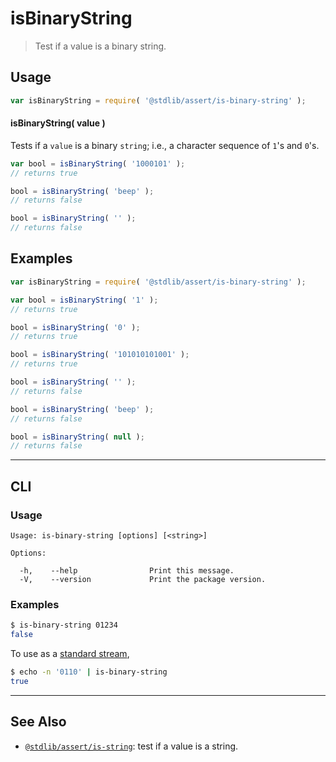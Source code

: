 <!--

@license Apache-2.0

Copyright (c) 2018 The Stdlib Authors.

Licensed under the Apache License, Version 2.0 (the "License");
you may not use this file except in compliance with the License.
You may obtain a copy of the License at

   http://www.apache.org/licenses/LICENSE-2.0

Unless required by applicable law or agreed to in writing, software
distributed under the License is distributed on an "AS IS" BASIS,
WITHOUT WARRANTIES OR CONDITIONS OF ANY KIND, either express or implied.
See the License for the specific language governing permissions and
limitations under the License.

-->

# isBinaryString

> Test if a value is a binary string.

<section class="usage">

## Usage

```javascript
var isBinaryString = require( '@stdlib/assert/is-binary-string' );
```

#### isBinaryString( value )

Tests if a `value` is a binary `string`; i.e., a character sequence of `1`'s and `0`'s.

```javascript
var bool = isBinaryString( '1000101' );
// returns true

bool = isBinaryString( 'beep' );
// returns false

bool = isBinaryString( '' );
// returns false
```

</section>

<!-- /.usage -->

<section class="examples">

## Examples

<!-- eslint no-undef: "error" -->

```javascript
var isBinaryString = require( '@stdlib/assert/is-binary-string' );

var bool = isBinaryString( '1' );
// returns true

bool = isBinaryString( '0' );
// returns true

bool = isBinaryString( '101010101001' );
// returns true

bool = isBinaryString( '' );
// returns false

bool = isBinaryString( 'beep' );
// returns false

bool = isBinaryString( null );
// returns false
```

</section>

<!-- /.examples -->

* * *

<section class="cli">

## CLI

<section class="usage">

### Usage

```text
Usage: is-binary-string [options] [<string>]

Options:

  -h,    --help                Print this message.
  -V,    --version             Print the package version.
```

</section>

<!-- /.usage -->

<section class="examples">

### Examples

```bash
$ is-binary-string 01234
false
```

To use as a [standard stream][standard-streams],

```bash
$ echo -n '0110' | is-binary-string
true
```

</section>

<!-- /.examples -->

</section>

<!-- /.cli -->

<!-- Section for related `stdlib` packages. Do not manually edit this section, as it is automatically populated. -->

<section class="related">

* * *

## See Also

-   <span class="package-name">[`@stdlib/assert/is-string`][@stdlib/assert/is-string]</span><span class="delimiter">: </span><span class="description">test if a value is a string.</span>

</section>

<!-- /.related -->

<!-- Section for all links. Make sure to keep an empty line after the `section` element and another before the `/section` close. -->

<section class="links">

[standard-streams]: https://en.wikipedia.org/wiki/Standard_streams

<!-- <related-links> -->

[@stdlib/assert/is-string]: https://github.com/stdlib-js/stdlib/tree/develop/lib/node_modules/%40stdlib/assert/is-string

<!-- </related-links> -->

</section>

<!-- /.links -->
